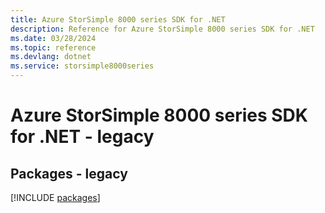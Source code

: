 ```yaml
---
title: Azure StorSimple 8000 series SDK for .NET
description: Reference for Azure StorSimple 8000 series SDK for .NET
ms.date: 03/28/2024
ms.topic: reference
ms.devlang: dotnet
ms.service: storsimple8000series
---
```

# Azure StorSimple 8000 series SDK for .NET - legacy
## Packages - legacy
[!INCLUDE [packages](storsimple-8000-series-index.md)]